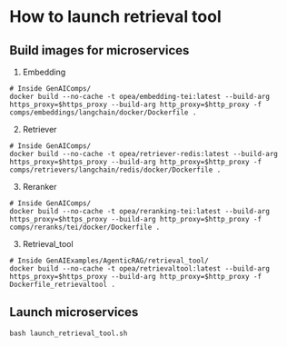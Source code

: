# How to launch retrieval tool
## Build images for microservices
1. Embedding
```
# Inside GenAIComps/
docker build --no-cache -t opea/embedding-tei:latest --build-arg https_proxy=$https_proxy --build-arg http_proxy=$http_proxy -f comps/embeddings/langchain/docker/Dockerfile .
```
2. Retriever
```
# Inside GenAIComps/
docker build --no-cache -t opea/retriever-redis:latest --build-arg https_proxy=$https_proxy --build-arg http_proxy=$http_proxy -f comps/retrievers/langchain/redis/docker/Dockerfile .
```
3. Reranker
```
# Inside GenAIComps/
docker build --no-cache -t opea/reranking-tei:latest --build-arg https_proxy=$https_proxy --build-arg http_proxy=$http_proxy -f comps/reranks/tei/docker/Dockerfile .
```
3. Retrieval_tool
```
# Inside GenAIExamples/AgenticRAG/retrieval_tool/
docker build --no-cache -t opea/retrievaltool:latest --build-arg https_proxy=$https_proxy --build-arg http_proxy=$http_proxy -f Dockerfile_retrievaltool .
```
## Launch microservices
```
bash launch_retrieval_tool.sh
```